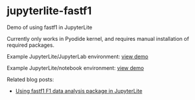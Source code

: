 # jupyterlite-fastf1
Demo of using fastf1 in JupyterLite 

Currently only works in Pyodide kernel, and requires manual installation of required packages.

Example JupyterLite/JupyterLab environment: [view demo](https://f1datajunkie.github.io/jupyterlite-fastf1/lab/index.html?path=demo.ipynb)

Example JupyterLite/notebook environment: [view demo](https://f1datajunkie.github.io/jupyterlite-fastf1/tree/index.html?path=demo.ipynb)


Related blog posts:

- [Using fastf1 F1 data analysis package in JupyterLite](https://blog.ouseful.info/2025/01/13/using-fastf1-f1-data-analysis-package-in-jupyterlite/)
